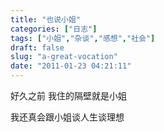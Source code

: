 ```yaml
---
title: "也说小姐"
categories: ["日志"]
tags: ["小姐","杂谈","感想","社会"]
draft: false
slug: "a-great-vocation"
date: "2011-01-23 04:21:11"
---
```


好久之前
我住的隔壁就是小姐


我还真会跟小姐谈人生谈理想

